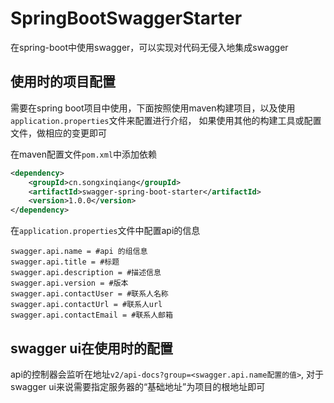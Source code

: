 # SpringBootSwaggerStarter

在spring-boot中使用swagger，可以实现对代码无侵入地集成swagger

## 使用时的项目配置

需要在spring boot项目中使用，下面按照使用maven构建项目，以及使用`application.properties`文件来配置进行介绍，
如果使用其他的构建工具或配置文件，做相应的变更即可

在maven配置文件`pom.xml`中添加依赖

``` xml
<dependency>
    <groupId>cn.songxinqiang</groupId>
    <artifactId>swagger-spring-boot-starter</artifactId>
    <version>1.0.0</version>
</dependency>
```

在`application.properties`文件中配置api的信息

``` shell
swagger.api.name = #api 的组信息
swagger.api.title = #标题
swagger.api.description = #描述信息
swagger.api.version = #版本
swagger.api.contactUser = #联系人名称
swagger.api.contactUrl = #联系人url
swagger.api.contactEmail = #联系人邮箱
```

## swagger ui在使用时的配置

api的控制器会监听在地址`v2/api-docs?group=<swagger.api.name配置的值>`,
对于swagger ui来说需要指定服务器的“基础地址”为项目的根地址即可


